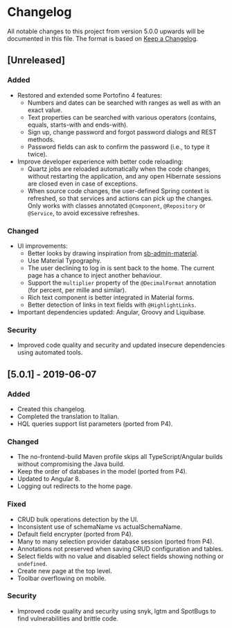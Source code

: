 # Changelog
All notable changes to this project from version 5.0.0 upwards will be documented in this file. 
The format is based on [Keep a Changelog](https://keepachangelog.com/en/1.0.0/).

## [Unreleased]

### Added
- Restored and extended some Portofino 4 features:
    - Numbers and dates can be searched with ranges as well as with an exact value.
    - Text properties can be searched with various operators (contains, equals, starts-with and ends-with).
    - Sign up, change password and forgot password dialogs and REST methods.
    - Password fields can ask to confirm the password (i.e., to type it twice).
- Improve developer experience with better code reloading:
    - Quartz jobs are reloaded automatically when the code changes, without restarting the application,
    and any open Hibernate sessions are closed even in case of exceptions.
    - When source code changes, the user-defined Spring context is refreshed, so that services and actions can pick up the changes.
    Only works with classes annotated `@Component`, `@Repository` or `@Service`, to avoid excessive refreshes.

### Changed
- UI improvements:
    - Better looks by drawing inspiration from [sb-admin-material](https://github.com/start-javascript/sb-admin-material).
    - Use Material Typography.
    - The user declining to log in is sent back to the home. The current page has a chance to inject another behaviour.
    - Support the `multiplier` property of the `@DecimalFormat` annotation (for percent, per mille and similar).
    - Rich text component is better integrated in Material forms.
    - Better detection of links in text fields with `@HighlightLinks`.
- Important dependencies updated: Angular, Groovy and Liquibase.

### Security
- Improved code quality and security and updated insecure dependencies using automated tools.

## [5.0.1] - 2019-06-07

### Added
- Created this changelog.
- Completed the translation to Italian.
- HQL queries support list parameters (ported from P4).

### Changed
- The no-frontend-build Maven profile skips all TypeScript/Angular builds without compromising the Java build.
- Keep the order of databases in the model (ported from P4).
- Updated to Angular 8.
- Logging out redirects to the home page.

### Fixed
- CRUD bulk operations detection by the UI.
- Inconsistent use of schemaName vs actualSchemaName.
- Default field encrypter (ported from P4).
- Many to many selection provider database session (ported from P4).
- Annotations not preserved when saving CRUD configuration and tables.
- Select fields with no value and disabled select fields showing nothing or `undefined`.
- Create new page at the top level.
- Toolbar overflowing on mobile.

### Security
- Improved code quality and security using snyk, lgtm and SpotBugs to find vulnerabilities and brittle code.
